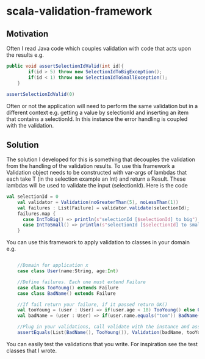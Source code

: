 # scala-validation-framework

## Motivation

Often I read Java code which couples validation with code that acts upon the results 
e.g.
```Java
public void assertSelectionIdValid(int id){
        if(id > 5) throw new SelectionIdToBigException();
     	if(id < 1) throw new SelectionIdToSmallException();     
    }
    
assertSelectionIdValid(0)    
```

Often or not the application will need to perform the same validation but in a different context e.g. getting a value by selectionId and inserting an item that contains a selectionId. In this instance the error handling is coupled with the validation. 

## Solution

The solution I developed for this is something that decouples the validation from the handling of the validation results. To use this framework a Validation object needs to be constructed with var-args of lambdas that each take T (in the selection example an Int) and return a Result. These lambdas will be used to validate the input (selectionId). Here is the code

```Scala
val selectionId = 0
    val validator = Validation(noGreaterThan(5), noLessThan(1))
    val failures : List[Failure] = validator.validate(selectionId);
    failures.map {
      case IntToBig() => println(s"selectionId [$selectionId] to big")
      case IntToSmall() => println(s"selectionId [$selectionId] to small")
    }
```

You can use this framework to apply validation to classes in your domain e.g.
```Scala

    //Domain for application x
    case class User(name:String, age:Int)

    //Define failures. Each one must extend Failure
    case class TooYoung() extends Failure
    case class BadName() extends Failure

    //If fail return your failure, if it passed return OK()
    val tooYoung = (user : User) => if(user.age < 18) TooYoung() else OK()
    val badName = (user : User) => if(user.name.equals("tom")) BadName() else OK()

    //Plug in your validations, call validate with the instance and assert both failures are returned
    assertEquals(List(BadName(), TooYoung()), Validation(badName, tooYoung).validate(User("tom", 17)))
```

You can easily test the validations that you write. For inspiration see the test classes that I wrote.

